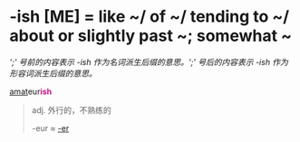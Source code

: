 # -ish [ME] = like ~/ of ~/ tending to ~/ about or slightly past ~; somewhat ~

*';' 号前的内容表示 -ish 作为名词派生后缀的意思。';' 号后的内容表示 -ish 作为形容词派生后缀的意思。*

[amat](_am_.md)eur<b style="color: #C71585;">ish</b>
> adj. 外行的，不熟练的
>
> -eur ≈ [-er](-er.md)